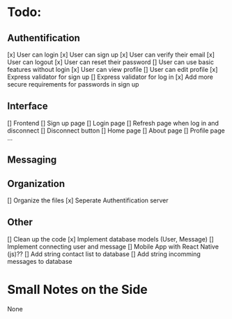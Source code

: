 # Todo:

## Authentification

[x] User can login
[x] User can sign up
[x] User can verify their email
[x] User can logout
[x] User can reset their password
[] User can use basic features without login
[x] User can view profile
[] User can edit profile
[x] Express validator for sign up
[] Express validator for log in
[x] Add more secure requirements for passwords in sign up

## Interface

[] Frontend
[] Sign up page
[] Login page
[] Refresh page when log in and disconnect
[] Disconnect button
[] Home page
[] About page
[] Profile page
...

## Messaging

## Organization

[] Organize the files
[x] Seperate Authentification server

## Other

[] Clean up the code
[x] Implement database models (User, Message)
[] Implement connecting user and message
[] Mobile App with React Native (js)??
[] Add string contact list to database
[] Add string incomming messages to database

# Small Notes on the Side

None
